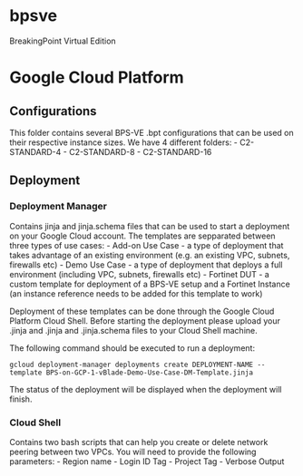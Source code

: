 # bpsve
BreakingPoint Virtual Edition


# Google Cloud Platform
## Configurations 

This folder contains several BPS-VE .bpt configurations that can be used on their respective instance sizes. 
We have 4 different folders: 
    - C2-STANDARD-4
    - C2-STANDARD-8
    - C2-STANDARD-16

## Deployment
### Deployment Manager
Contains jinja and jinja.schema files that can be used to start a deployment on your Google Cloud account. 
The templates are sepparated between three types of use cases:
    - Add-on Use Case - a type of deployment that takes advantage of an existing environment (e.g. an existing VPC, subnets, firewalls etc)
    - Demo Use Case - a type of deployment that deploys a full environment (including VPC, subnets, firewalls etc)
    - Fortinet DUT - a custom template for deployment of a BPS-VE setup and a Fortinet Instance (an instance reference needs to be added for this template to work)

Deployment of these templates can be done through the Google Cloud Platform Cloud Shell. 
Before starting the deployment please upload your .jinja and .jinja and .jinja.schema files to your Cloud Shell machine.

The following command should be executed to run a deployment: 

  ```
  gcloud deployment-manager deployments create DEPLOYMENT-NAME --template BPS-on-GCP-1-vBlade-Demo-Use-Case-DM-Template.jinja
  ```

The status of the deployment will be displayed when the deployment will finish. 

### Cloud Shell
Contains two bash scripts that can help you create or delete network peering between two VPCs. 
You will need to provide the following parameters:
    - Region name
    - Login ID Tag
    - Project Tag
    - Verbose Output
